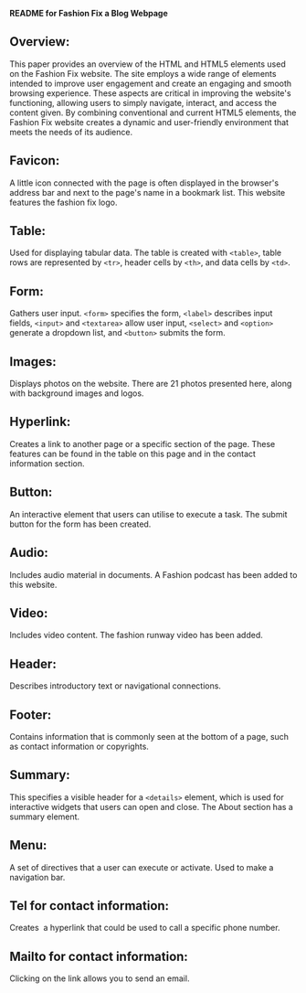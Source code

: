 
**README for Fashion Fix a Blog Webpage**

## Overview:
This paper provides an overview of the HTML and HTML5 elements used on the Fashion Fix website. The site employs a wide range of 
elements intended to improve user engagement and create an engaging and smooth browsing experience. These aspects are critical in 
improving the website's functioning, allowing users to simply navigate, interact, and access the content given. By combining 
conventional and current HTML5 elements, the Fashion Fix website creates a dynamic and user-friendly environment that meets the 
needs of its audience.

## Favicon:
A little icon connected with the page is often displayed in the browser's address bar and next to the page's name in a bookmark 
list. This website features the fashion fix logo.

## Table:
Used for displaying tabular data. The table is created with ```<table>```, table rows are represented by ```<tr>```, header cells by ```<th>```, 
and data cells by ```<td>```.

## Form:
Gathers user input. ```<form>``` specifies the form, ```<label>``` describes input fields, ```<input>``` and ```<textarea>``` allow user input, 
```<select>``` and ```<option>``` generate a dropdown list, and ```<button>``` submits the form.

## Images:
Displays photos on the website. There are 21 photos presented here, along with background images and logos.

## Hyperlink:
Creates a link to another page or a specific section of the page. These features can be found in the table on this page and in the 
contact information section.

## Button:
An interactive element that users can utilise to execute a task. The submit button for the form has been created.

## Audio:
Includes audio material in documents. A Fashion podcast has been added to this website.

## Video:
Includes video content. The fashion runway video has been added.

## Header:
Describes introductory text or navigational connections. 

## Footer:
Contains information that is commonly seen at the bottom of a page, such as contact information or copyrights.

## Summary:
This specifies a visible header for a ```<details>``` element, which is used for interactive widgets that users can open and close. The 
About section has a summary element.

## Menu:
A set of directives that a user can execute or activate. Used to make a navigation bar.

## Tel for contact information:
Creates  a hyperlink that could be used to call a specific phone number. 

## Mailto for contact information:
Clicking on the link allows you to send an email.

